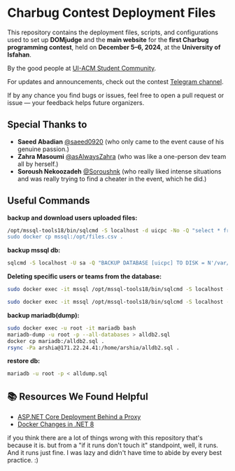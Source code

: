# Charbug Contest Deployment Files

This repository contains the deployment files, scripts, and configurations used to set up **DOMjudge** and the **main website** for the **first Charbug programming contest**, held on **December 5–6, 2024**, at the **University of Isfahan**.

By the good people at [UI-ACM Student Community](https://t.me/ui_acm).

For updates and announcements, check out the contest [Telegram channel](https://t.me/CharBug).

If by any chance you find bugs or issues, feel free to open a pull request or issue — your feedback helps future organizers.

## Special Thanks to

- **Saeed Abadian** [@saeed0920](https://github.com/saeed0920) (who only came to the event cause of his genuine passion.)
- **Zahra Masoumi** [@asAlwaysZahra](https://github.com/asAlwaysZahra) (who was like a one-person dev team all by herself.)
- **Soroush Nekoozadeh** [@Soroushnk](https://github.com/Soroushnk) (who really liked intense situations and was really trying to find a cheater in the event, which he did.)

## Useful Commands

**backup and download users uploaded files:**

```bash
/opt/mssql-tools18/bin/sqlcmd -S localhost -d uicpc -No -Q "select * from Files" -o /opt/files.csv  -s","" -C -U sa -P YOUR_PASS
sudo docker cp mssql:/opt/files.csv .
```

**backup mssql db:**

```bash
sqlcmd -S localhost -U sa -Q "BACKUP DATABASE [uicpc] TO DISK = N'/var/opt/mssql/data/uicpcNov23.bak' WITH NOFORMAT, NOINIT, NAME = 'uicpc-full', SKIP, NOREWIND, NOUNLOAD, STATS = 10" -C
```

**Deleting specific users or teams from the database:**

```bash
sudo docker exec -it mssql /opt/mssql-tools18/bin/sqlcmd -S localhost -d uicpc -No -Q "delete FROM Teams WHERE Id=13;" -C -U sa

sudo docker exec -it mssql /opt/mssql-tools18/bin/sqlcmd -S localhost -d uicpc -No -Q "delete FROM Users WHERE TeamId=50;" -C -U sa
```

**backup mariadb(dump):**

```bash
sudo docker exec -u root -it mariadb bash
mariadb-dump -u root -p --all-databases > alldb2.sql
docker cp mariadb:/alldb2.sql .
rsync -Pa arshia@171.22.24.41:/home/arshia/alldb2.sql .
```

**restore db:**

```bash
mariadb -u root -p < alldump.sql
```

## 📚 Resources We Found Helpful

- [ASP.NET Core Deployment Behind a Proxy](https://learn.microsoft.com/en-us/aspnet/core/host-and-deploy/proxy-load-balancer?view=aspnetcore-8.0)
- [Docker Changes in .NET 8](https://andrewlock.net/exploring-the-dotnet-8-preview-updates-to-docker-images-in-dotnet-8/)

if you think there are a lot of things wrong with this repository that's because it is.
but from a "if it runs don't touch it" standpoint, well, it runs. And it runs just fine. I was lazy and didn't have time to abide by every best practice. :)

